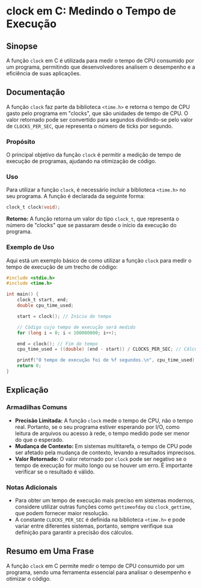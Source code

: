 <!--
Meta Description: # clock em C: Medindo o Tempo de Execução ## Sinopse A função `clock` em C é utilizada para medir o tempo de CPU consumido por um programa, permitindo...
Meta Keywords: tempo, clock, função, execução, para
-->

# clock em C: Medindo o Tempo de Execução

## Sinopse
A função `clock` em C é utilizada para medir o tempo de CPU consumido por um programa, permitindo que desenvolvedores analisem o desempenho e a eficiência de suas aplicações.

## Documentação
A função `clock` faz parte da biblioteca `<time.h>` e retorna o tempo de CPU gasto pelo programa em "clocks", que são unidades de tempo de CPU. O valor retornado pode ser convertido para segundos dividindo-se pelo valor de `CLOCKS_PER_SEC`, que representa o número de ticks por segundo.

### Propósito
O principal objetivo da função `clock` é permitir a medição de tempo de execução de programas, ajudando na otimização de código.

### Uso
Para utilizar a função `clock`, é necessário incluir a biblioteca `<time.h>` no seu programa. A função é declarada da seguinte forma:

```c
clock_t clock(void);
```

**Retorno:** A função retorna um valor do tipo `clock_t`, que representa o número de "clocks" que se passaram desde o início da execução do programa.

### Exemplo de Uso
Aqui está um exemplo básico de como utilizar a função `clock` para medir o tempo de execução de um trecho de código:

```c
#include <stdio.h>
#include <time.h>

int main() {
    clock_t start, end;
    double cpu_time_used;

    start = clock(); // Início do tempo

    // Código cujo tempo de execução será medido
    for (long i = 0; i < 100000000; i++);

    end = clock(); // Fim do tempo
    cpu_time_used = ((double) (end - start)) / CLOCKS_PER_SEC; // Cálculo do tempo em segundos

    printf("O tempo de execução foi de %f segundos.\n", cpu_time_used);
    return 0;
}
```

## Explicação
### Armadilhas Comuns
- **Precisão Limitada:** A função `clock` mede o tempo de CPU, não o tempo real. Portanto, se o seu programa estiver esperando por I/O, como leitura de arquivos ou acesso à rede, o tempo medido pode ser menor do que o esperado.
- **Mudança de Contexto:** Em sistemas multitarefa, o tempo de CPU pode ser afetado pela mudança de contexto, levando a resultados imprecisos.
- **Valor Retornado:** O valor retornado por `clock` pode ser negativo se o tempo de execução for muito longo ou se houver um erro. É importante verificar se o resultado é válido.

### Notas Adicionais
- Para obter um tempo de execução mais preciso em sistemas modernos, considere utilizar outras funções como `gettimeofday` ou `clock_gettime`, que podem fornecer maior resolução.
- A constante `CLOCKS_PER_SEC` é definida na biblioteca `<time.h>` e pode variar entre diferentes sistemas, portanto, sempre verifique sua definição para garantir a precisão dos cálculos.

## Resumo em Uma Frase
A função `clock` em C permite medir o tempo de CPU consumido por um programa, sendo uma ferramenta essencial para analisar o desempenho e otimizar o código.